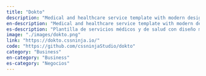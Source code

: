 ```yaml
---
title: "Dokto"
description: "Medical and healthcare service template with modern design"
en-description: "Medical and healthcare service template with modern design"
es-description: "Plantilla de servicios médicos y de salud con diseño moderno"
image: "./images/dokto.png"
link: "https://dokto.cssninja.io/"
code: "https://github.com/cssninjaStudio/dokto"
category: "Business"
en-category: "Business"
es-category: "Negocios"
---
```

